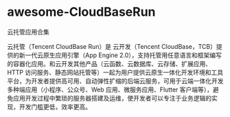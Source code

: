 # awesome-CloudBaseRun
云托管应用合集

云托管（Tencent CloudBase Run）是 云开发（Tencent CloudBase，TCB）提供的新一代云原生应用引擎（App Engine 2.0），支持托管用任意语言和框架编写的容器化应用。和云开发其他产品（云函数、云数据库、云存储、扩展应用、HTTP 访问服务、静态网站托管等）一起为用户提供云原生一体化开发环境和工具平台，为开发者提供高可用、自动弹性扩缩的后端云服务，可用于云端一体化开发多种端应用（小程序、公众号、Web 应用、微服务应用、Flutter 客户端等），避免应用开发过程中繁琐的服务器搭建及运维，使开发者可以专注于业务逻辑的实现，开发门槛更低，效率更高。
